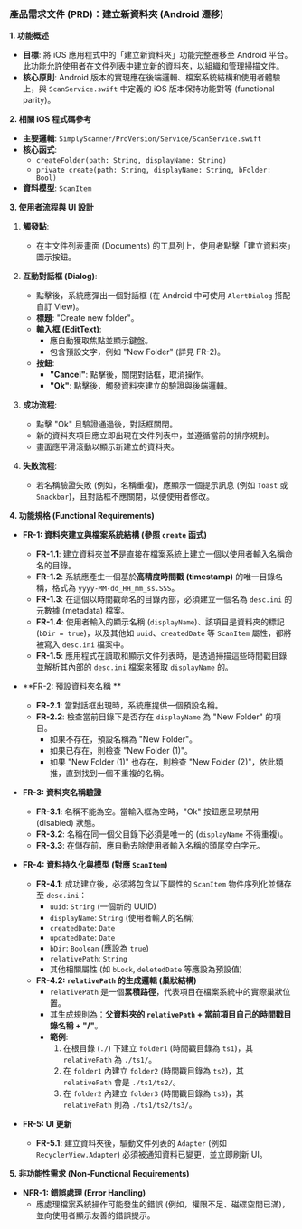 ### **產品需求文件 (PRD)：建立新資料夾 (Android 遷移)**

**1. 功能概述**

*   **目標**: 將 iOS 應用程式中的「建立新資料夾」功能完整遷移至 Android 平台。此功能允許使用者在文件列表中建立新的資料夾，以組織和管理掃描文件。
*   **核心原則**: Android 版本的實現應在後端邏輯、檔案系統結構和使用者體驗上，與 `ScanService.swift` 中定義的 iOS 版本保持功能對等 (functional parity)。

**2. 相關 iOS 程式碼參考**

*   **主要邏輯**: `SimplyScanner/ProVersion/Service/ScanService.swift`
*   **核心函式**:
    *   `createFolder(path: String, displayName: String)`
    *   `private create(path: String, displayName: String, bFolder: Bool)`
*   **資料模型**: `ScanItem`

**3. 使用者流程與 UI 設計**

1.  **觸發點**:
    *   在主文件列表畫面 (Documents) 的工具列上，使用者點擊「建立資料夾」圖示按鈕。

2.  **互動對話框 (Dialog)**:
    *   點擊後，系統應彈出一個對話框 (在 Android 中可使用 `AlertDialog` 搭配自訂 View)。
    *   **標題**: "Create new folder"。
    *   **輸入框 (EditText)**:
        *   應自動獲取焦點並顯示鍵盤。
        *   包含預設文字，例如 "New Folder" (詳見 FR-2)。
    *   **按鈕**:
        *   **"Cancel"**: 點擊後，關閉對話框，取消操作。
        *   **"Ok"**: 點擊後，觸發資料夾建立的驗證與後端邏輯。

3.  **成功流程**:
    *   點擊 "Ok" 且驗證通過後，對話框關閉。
    *   新的資料夾項目應立即出現在文件列表中，並遵循當前的排序規則。
    *   畫面應平滑滾動以顯示新建立的資料夾。

4.  **失敗流程**:
    *   若名稱驗證失敗 (例如，名稱重複)，應顯示一個提示訊息 (例如 `Toast` 或 `Snackbar`)，且對話框不應關閉，以便使用者修改。

**4. 功能規格 (Functional Requirements)**

*   **FR-1: 資料夾建立與檔案系統結構 (參照 `create` 函式)**
    *   **FR-1.1**: 建立資料夾並**不**是直接在檔案系統上建立一個以使用者輸入名稱命名的目錄。
    *   **FR-1.2**: 系統應產生一個基於**高精度時間戳 (timestamp)** 的唯一目錄名稱，格式為 `yyyy-MM-dd_HH_mm_ss.SSS`。
    *   **FR-1.3**: 在這個以時間戳命名的目錄內部，必須建立一個名為 `desc.ini` 的元數據 (metadata) 檔案。
    *   **FR-1.4**: 使用者輸入的顯示名稱 (`displayName`)、該項目是資料夾的標記 (`bDir = true`)，以及其他如 `uuid`、`createdDate` 等 `ScanItem` 屬性，都將被寫入 `desc.ini` 檔案中。
    *   **FR-1.5**: 應用程式在讀取和顯示文件列表時，是透過掃描這些時間戳目錄並解析其內部的 `desc.ini` 檔案來獲取 `displayName` 的。

*   **FR-2: 預設資料夾名稱 **
    *   **FR-2.1**: 當對話框出現時，系統應提供一個預設名稱。
    *   **FR-2.2**: 檢查當前目錄下是否存在 `displayName` 為 "New Folder" 的項目。
        *   如果不存在，預設名稱為 "New Folder"。
        *   如果已存在，則檢查 "New Folder (1)"。
        *   如果 "New Folder (1)" 也存在，則檢查 "New Folder (2)"，依此類推，直到找到一個不重複的名稱。

*   **FR-3: 資料夾名稱驗證**
    *   **FR-3.1**: 名稱不能為空。當輸入框為空時，"Ok" 按鈕應呈現禁用 (disabled) 狀態。
    *   **FR-3.2**: 名稱在同一個父目錄下必須是唯一的 (`displayName` 不得重複)。
    *   **FR-3.3**: 在儲存前，應自動去除使用者輸入名稱的頭尾空白字元。

*   **FR-4: 資料持久化與模型 (對應 `ScanItem`)**
    *   **FR-4.1**: 成功建立後，必須將包含以下屬性的 `ScanItem` 物件序列化並儲存至 `desc.ini`：
        *   `uuid`: `String` (一個新的 UUID)
        *   `displayName`: `String` (使用者輸入的名稱)
        *   `createdDate`: `Date`
        *   `updatedDate`: `Date`
        *   `bDir`: `Boolean` (應設為 `true`)
        *   `relativePath`: `String` 
        *   其他相關屬性 (如 `bLock`, `deletedDate` 等應設為預設值)
    *   **FR-4.2: `relativePath` 的生成邏輯 (巢狀結構)**
        *   `relativePath` 是一個**累積路徑**，代表項目在檔案系統中的實際巢狀位置。
        *   其生成規則為：**父資料夾的 `relativePath` + 當前項目自己的時間戳目錄名稱 + "/"**。
        *   **範例**:
            1.  在根目錄 (`./`) 下建立 `folder1` (時間戳目錄為 `ts1`)，其 `relativePath` 為 `./ts1/`。
            2.  在 `folder1` 內建立 `folder2` (時間戳目錄為 `ts2`)，其 `relativePath` 會是 `./ts1/ts2/`。
            3.  在 `folder2` 內建立 `folder3` (時間戳目錄為 `ts3`)，其 `relativePath` 則為 `./ts1/ts2/ts3/`。

*   **FR-5: UI 更新**
    *   **FR-5.1**: 建立資料夾後，驅動文件列表的 `Adapter` (例如 `RecyclerView.Adapter`) 必須被通知資料已變更，並立即刷新 UI。

**5. 非功能性需求 (Non-Functional Requirements)**

*   **NFR-1: 錯誤處理 (Error Handling)**
    *   應處理檔案系統操作可能發生的錯誤 (例如，權限不足、磁碟空間已滿)，並向使用者顯示友善的錯誤提示。